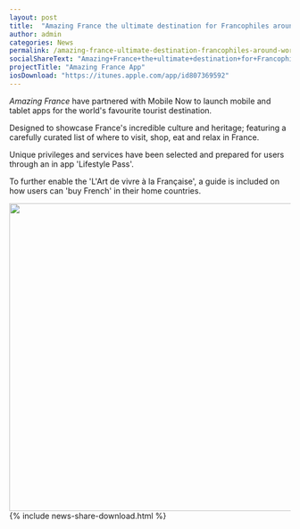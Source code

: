 ```yaml
---
layout: post
title:  "Amazing France the ultimate destination for Francophiles around the world"
author: admin
categories: News
permalink: /amazing-france-ultimate-destination-francophiles-around-world/
socialShareText: "Amazing+France+the+ultimate+destination+for+Francophiles+around+the+world"
projectTitle: "Amazing France App"
iosDownload: "https://itunes.apple.com/app/id807369592"
---
```

_Amazing France_ have partnered with Mobile Now to launch mobile and tablet apps for the world's favourite tourist destination.

Designed to showcase France's incredible culture and heritage; featuring a carefully curated list of where to visit, shop, eat and relax in France.

Unique privileges and services have been selected and prepared for users through an in app 'Lifestyle Pass'.

To further enable the 'L'Art de vivre à la Française', a guide is included on how users can 'buy French' in their home countries.

<img alt="" src="{{ site.assetsurl }}2014/05/thumbnail.png" width="684" height="552">
<!--more-->
{% include news-share-download.html %}
